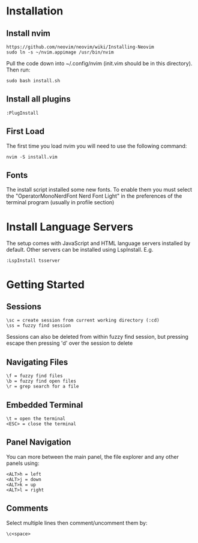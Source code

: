# Installation
## Install nvim
	https://github.com/neovim/neovim/wiki/Installing-Neovim
	sudo ln -s ~/nvim.appimage /usr/bin/nvim
	
Pull the code down into ~/.config/nvim (init.vim should be in this directory). Then run:

	sudo bash install.sh
	
## Install all plugins
	:PlugInstall

## First Load

The first time you load nvim you will need to use the following command:

	nvim -S install.vim

## Fonts

The install script installed some new fonts. To enable them you must select the "OperatorMonoNerdFont Nerd Font Light" in the preferences of the terminal program (usually in profile section)

# Install Language Servers

The setup comes with JavaScript and HTML language servers installed by default. Other servers can be installed using LspInstall. E.g.

	:LspInstall tsserver

# Getting Started

## Sessions

	\sc = create session from current working directory (:cd)
	\ss = fuzzy find session

Sessions can also be deleted from within fuzzy find session, but pressing escape then pressing 'd' over the session to delete

## Navigating Files

	\f = fuzzy find files
	\b = fuzzy find open files
	\r = grep search for a file

## Embedded Terminal

	\t = open the terminal
	<ESC> = close the terminal

## Panel Navigation

You can more between the main panel, the file explorer and any other panels using:

	<ALT>h = left
	<ALT>j = down
	<ALT>k = up
	<ALT>l = right

## Comments

Select multiple lines then comment/uncomment them by:

	\c<space>
